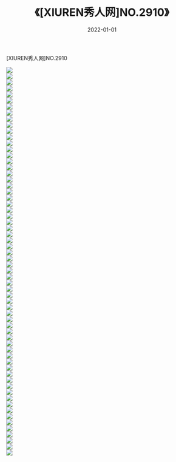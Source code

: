 ﻿---
layout: post
title:  《[XIUREN秀人网]NO.2910》
date:   2022-01-01
img: http://pic.660000.xyz/1:/秀人网/秀人网第03部分/[XIUREN秀人网]NO.2910/000.jpg
categories: [美女, 清纯, 唯美]
---

[XIUREN秀人网]NO.2910

 ![](http://pic.660000.xyz/1:/秀人网/秀人网第03部分/[XIUREN秀人网]NO.2910/001.jpg) <br>![](http://pic.660000.xyz/1:/秀人网/秀人网第03部分/[XIUREN秀人网]NO.2910/002.jpg) <br>![](http://pic.660000.xyz/1:/秀人网/秀人网第03部分/[XIUREN秀人网]NO.2910/003.jpg) <br>![](http://pic.660000.xyz/1:/秀人网/秀人网第03部分/[XIUREN秀人网]NO.2910/004.jpg) <br>![](http://pic.660000.xyz/1:/秀人网/秀人网第03部分/[XIUREN秀人网]NO.2910/005.jpg) <br>![](http://pic.660000.xyz/1:/秀人网/秀人网第03部分/[XIUREN秀人网]NO.2910/006.jpg) <br>![](http://pic.660000.xyz/1:/秀人网/秀人网第03部分/[XIUREN秀人网]NO.2910/007.jpg) <br>![](http://pic.660000.xyz/1:/秀人网/秀人网第03部分/[XIUREN秀人网]NO.2910/008.jpg) <br>![](http://pic.660000.xyz/1:/秀人网/秀人网第03部分/[XIUREN秀人网]NO.2910/009.jpg) <br>![](http://pic.660000.xyz/1:/秀人网/秀人网第03部分/[XIUREN秀人网]NO.2910/010.jpg) <br>![](http://pic.660000.xyz/1:/秀人网/秀人网第03部分/[XIUREN秀人网]NO.2910/011.jpg) <br>![](http://pic.660000.xyz/1:/秀人网/秀人网第03部分/[XIUREN秀人网]NO.2910/012.jpg) <br>![](http://pic.660000.xyz/1:/秀人网/秀人网第03部分/[XIUREN秀人网]NO.2910/013.jpg) <br>![](http://pic.660000.xyz/1:/秀人网/秀人网第03部分/[XIUREN秀人网]NO.2910/014.jpg) <br>![](http://pic.660000.xyz/1:/秀人网/秀人网第03部分/[XIUREN秀人网]NO.2910/015.jpg) <br>![](http://pic.660000.xyz/1:/秀人网/秀人网第03部分/[XIUREN秀人网]NO.2910/016.jpg) <br>![](http://pic.660000.xyz/1:/秀人网/秀人网第03部分/[XIUREN秀人网]NO.2910/017.jpg) <br>![](http://pic.660000.xyz/1:/秀人网/秀人网第03部分/[XIUREN秀人网]NO.2910/018.jpg) <br>![](http://pic.660000.xyz/1:/秀人网/秀人网第03部分/[XIUREN秀人网]NO.2910/019.jpg) <br>![](http://pic.660000.xyz/1:/秀人网/秀人网第03部分/[XIUREN秀人网]NO.2910/020.jpg) <br>![](http://pic.660000.xyz/1:/秀人网/秀人网第03部分/[XIUREN秀人网]NO.2910/021.jpg) <br>![](http://pic.660000.xyz/1:/秀人网/秀人网第03部分/[XIUREN秀人网]NO.2910/022.jpg) <br>![](http://pic.660000.xyz/1:/秀人网/秀人网第03部分/[XIUREN秀人网]NO.2910/023.jpg) <br>![](http://pic.660000.xyz/1:/秀人网/秀人网第03部分/[XIUREN秀人网]NO.2910/024.jpg) <br>![](http://pic.660000.xyz/1:/秀人网/秀人网第03部分/[XIUREN秀人网]NO.2910/025.jpg) <br>![](http://pic.660000.xyz/1:/秀人网/秀人网第03部分/[XIUREN秀人网]NO.2910/026.jpg) <br>![](http://pic.660000.xyz/1:/秀人网/秀人网第03部分/[XIUREN秀人网]NO.2910/027.jpg) <br>![](http://pic.660000.xyz/1:/秀人网/秀人网第03部分/[XIUREN秀人网]NO.2910/028.jpg) <br>![](http://pic.660000.xyz/1:/秀人网/秀人网第03部分/[XIUREN秀人网]NO.2910/029.jpg) <br>![](http://pic.660000.xyz/1:/秀人网/秀人网第03部分/[XIUREN秀人网]NO.2910/030.jpg) <br>![](http://pic.660000.xyz/1:/秀人网/秀人网第03部分/[XIUREN秀人网]NO.2910/031.jpg) <br>![](http://pic.660000.xyz/1:/秀人网/秀人网第03部分/[XIUREN秀人网]NO.2910/032.jpg) <br>![](http://pic.660000.xyz/1:/秀人网/秀人网第03部分/[XIUREN秀人网]NO.2910/033.jpg) <br>![](http://pic.660000.xyz/1:/秀人网/秀人网第03部分/[XIUREN秀人网]NO.2910/034.jpg) <br>![](http://pic.660000.xyz/1:/秀人网/秀人网第03部分/[XIUREN秀人网]NO.2910/035.jpg) <br>![](http://pic.660000.xyz/1:/秀人网/秀人网第03部分/[XIUREN秀人网]NO.2910/036.jpg) <br>![](http://pic.660000.xyz/1:/秀人网/秀人网第03部分/[XIUREN秀人网]NO.2910/037.jpg) <br>![](http://pic.660000.xyz/1:/秀人网/秀人网第03部分/[XIUREN秀人网]NO.2910/038.jpg) <br>![](http://pic.660000.xyz/1:/秀人网/秀人网第03部分/[XIUREN秀人网]NO.2910/039.jpg) <br>![](http://pic.660000.xyz/1:/秀人网/秀人网第03部分/[XIUREN秀人网]NO.2910/040.jpg) <br>![](http://pic.660000.xyz/1:/秀人网/秀人网第03部分/[XIUREN秀人网]NO.2910/041.jpg) <br>![](http://pic.660000.xyz/1:/秀人网/秀人网第03部分/[XIUREN秀人网]NO.2910/042.jpg) <br>![](http://pic.660000.xyz/1:/秀人网/秀人网第03部分/[XIUREN秀人网]NO.2910/043.jpg) <br>![](http://pic.660000.xyz/1:/秀人网/秀人网第03部分/[XIUREN秀人网]NO.2910/044.jpg) <br>![](http://pic.660000.xyz/1:/秀人网/秀人网第03部分/[XIUREN秀人网]NO.2910/045.jpg) <br>![](http://pic.660000.xyz/1:/秀人网/秀人网第03部分/[XIUREN秀人网]NO.2910/046.jpg) <br>![](http://pic.660000.xyz/1:/秀人网/秀人网第03部分/[XIUREN秀人网]NO.2910/047.jpg) <br>![](http://pic.660000.xyz/1:/秀人网/秀人网第03部分/[XIUREN秀人网]NO.2910/048.jpg) <br>![](http://pic.660000.xyz/1:/秀人网/秀人网第03部分/[XIUREN秀人网]NO.2910/049.jpg) <br>![](http://pic.660000.xyz/1:/秀人网/秀人网第03部分/[XIUREN秀人网]NO.2910/050.jpg) <br>![](http://pic.660000.xyz/1:/秀人网/秀人网第03部分/[XIUREN秀人网]NO.2910/051.jpg) <br>![](http://pic.660000.xyz/1:/秀人网/秀人网第03部分/[XIUREN秀人网]NO.2910/052.jpg) <br>![](http://pic.660000.xyz/1:/秀人网/秀人网第03部分/[XIUREN秀人网]NO.2910/053.jpg) <br>![](http://pic.660000.xyz/1:/秀人网/秀人网第03部分/[XIUREN秀人网]NO.2910/054.jpg) <br>![](http://pic.660000.xyz/1:/秀人网/秀人网第03部分/[XIUREN秀人网]NO.2910/055.jpg) <br>![](http://pic.660000.xyz/1:/秀人网/秀人网第03部分/[XIUREN秀人网]NO.2910/056.jpg) <br>![](http://pic.660000.xyz/1:/秀人网/秀人网第03部分/[XIUREN秀人网]NO.2910/057.jpg) <br>![](http://pic.660000.xyz/1:/秀人网/秀人网第03部分/[XIUREN秀人网]NO.2910/058.jpg) <br>![](http://pic.660000.xyz/1:/秀人网/秀人网第03部分/[XIUREN秀人网]NO.2910/059.jpg) <br>![](http://pic.660000.xyz/1:/秀人网/秀人网第03部分/[XIUREN秀人网]NO.2910/060.jpg) <br>![](http://pic.660000.xyz/1:/秀人网/秀人网第03部分/[XIUREN秀人网]NO.2910/061.jpg) <br>![](http://pic.660000.xyz/1:/秀人网/秀人网第03部分/[XIUREN秀人网]NO.2910/062.jpg) <br>![](http://pic.660000.xyz/1:/秀人网/秀人网第03部分/[XIUREN秀人网]NO.2910/063.jpg) <br>![](http://pic.660000.xyz/1:/秀人网/秀人网第03部分/[XIUREN秀人网]NO.2910/064.jpg) <br>